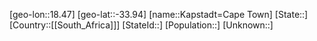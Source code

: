 ﻿---
location: [-33.94,18.47]
type: City
tags:
- geo/City


SpocWebEntityId: 31301
isDeleted: false
confidential: public

---
[geo-lon::18.47]
[geo-lat::-33.94]
[name::Kapstadt=Cape Town]
[State::]
[Country::[[South_Africa]]]
[StateId::]
[Population::]
[Unknown::]

